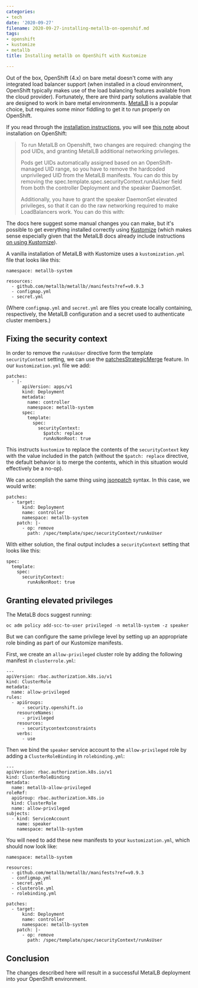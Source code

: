 ```yaml
---
categories:
- tech
date: '2020-09-27'
filename: 2020-09-27-installing-metallb-on-openshif.md
tags:
- openshift
- kustomize
- metallb
title: Installing metallb on OpenShift with Kustomize

---
```


Out of the box, OpenShift (4.x) on bare metal doesn't come with any
integrated load balancer support (when installed in a cloud environment,
OpenShift typically makes use of the load balancing features available from
the cloud provider). Fortunately, there are third party solutions available
that are designed to work in bare metal environments. [MetalLB][] is a
popular choice, but requires some minor fiddling to get it to run properly
on OpenShift.

If you read through the [installation instructions][], you will see [this
note][] about installation on OpenShift:

> To run MetalLB on Openshift, two changes are required: changing the pod
> UIDs, and granting MetalLB additional networking privileges.
> 
> Pods get UIDs automatically assigned based on an OpenShift-managed UID
> range, so you have to remove the hardcoded unprivileged UID from the
> MetalLB manifests. You can do this by removing the
> spec.template.spec.securityContext.runAsUser field from both the
> controller Deployment and the speaker DaemonSet.
> 
> Additionally, you have to grant the speaker DaemonSet elevated
> privileges, so that it can do the raw networking required to make
> LoadBalancers work. You can do this with:

The docs here suggest some manual changes you can make, but it's possible
to get everything installed correctly using [Kustomize][] (which makes
sense especially given that the MetalLB docs already include instructions
[on using Kustomize][]).

A vanilla installation of MetalLB with Kustomize uses a `kustomization.yml`
file that looks like this:

```
namespace: metallb-system

resources:
  - github.com/metallb/metallb//manifests?ref=v0.9.3
  - configmap.yml
  - secret.yml
```

(Where `configmap.yml` and `secret.yml` are files you create locally
containing, respectively, the MetalLB configuration and a secret used to
authenticate cluster members.)

## Fixing the security context

In order to remove the `runAsUser` directive form the template
`securityContext` setting, we can use the [patchesStrategicMerge][]
feature. In our `kustomization.yml` file we add:

```
patches:
  - |-
      apiVersion: apps/v1
      kind: Deployment
      metadata:
        name: controller
        namespace: metallb-system
      spec:
        template:
          spec:
            securityContext:
              $patch: replace
              runAsNonRoot: true
```

This instructs `kustomize` to replace the contents of the `securityContext`
key with the value included in the patch (without the `$patch: replace`
directive, the default behavior is to merge the contents, which in this
situation would effectively be a no-op).

We can accomplish the same thing using [jsonpatch][] syntax. In this case,
we would write:

```
patches:
  - target:
      kind: Deployment
      name: controller
      namespace: metallb-system
    patch: |-
      - op: remove
        path: /spec/template/spec/securityContext/runAsUser
```

With either solution, the final output includes a `securityContext` setting
that looks like this:

```
spec:
  template:
    spec:
      securityContext:
        runAsNonRoot: true
```

## Granting elevated privileges

The MetaLB docs suggest running:

```
oc adm policy add-scc-to-user privileged -n metallb-system -z speaker
```

But we can configure the same privilege level by setting up an appropriate
role binding as part of our Kustomize manifests.

First, we create an `allow-privileged` cluster role by adding the following
manifest in `clusterrole.yml`:

```
---
apiVersion: rbac.authorization.k8s.io/v1
kind: ClusterRole
metadata:
  name: allow-privileged
rules:
  - apiGroups:
      - security.openshift.io
    resourceNames:
      - privileged
    resources:
      - securitycontextconstraints
    verbs:
      - use
```

Then we bind the `speaker` service account to the `allow-privileged` role
by adding a `ClusterRoleBinding` in `rolebinding.yml`:

```
---
apiVersion: rbac.authorization.k8s.io/v1
kind: ClusterRoleBinding
metadata:
  name: metallb-allow-privileged
roleRef:
  apiGroup: rbac.authorization.k8s.io
  kind: ClusterRole
  name: allow-privileged
subjects:
  - kind: ServiceAccount
    name: speaker
    namespace: metallb-system
```

You will need to add these new manifests to your `kustomization.yml`, which
should now look like:

```
namespace: metallb-system

resources:
  - github.com/metallb/metallb//manifests?ref=v0.9.3
  - configmap.yml
  - secret.yml
  - clusterole.yml
  - rolebinding.yml

patches:
  - target:
      kind: Deployment
      name: controller
      namespace: metallb-system
    patch: |-
      - op: remove
        path: /spec/template/spec/securityContext/runAsUser
```

## Conclusion

The changes described here will result in a successful MetalLB deployment
into your OpenShift environment.

[installation instructions]: https://metallb.universe.tf/installation/
[this note]: https://metallb.universe.tf/installation/clouds/#metallb-on-openshift-ocp
[metallb]: https://metallb.universe.tf/
[kustomize]: https://github.com/kubernetes-sigs/kustomize
[on using kustomize]: https://metallb.universe.tf/installation/#installation-with-kustomize
[patchesStrategicMerge]: https://kubectl.docs.kubernetes.io/pages/reference/kustomize.html#patchesstrategicmerge
[jsonpatch]: https://tools.ietf.org/html/rfc6902

